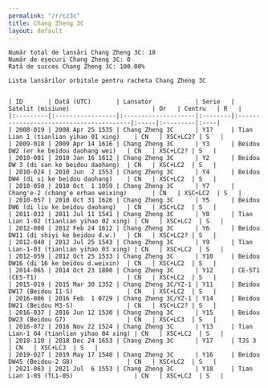 ```yaml
---
permalink: "/r/cz3c"
title: Chang Zheng 3C
layout: default
---
```


    Număr total de lansări Chang Zheng 3C: 18
    Număr de eșecuri Chang Zheng 3C: 0
    Rată de succes Chang Zheng 3C: 100.00%
    
    Lista lansărilor orbitale pentru racheta Chang Zheng 3C
    
    
    | ID       | Dată (UTC)       | Lansator            | Serie   | Satelit (misiune)                       | Or   | Centru   | R   |
    |:---------|:-----------------|:--------------------|:--------|:----------------------------------------|:-----|:---------|:----|
    | 2008-019 | 2008 Apr 25 1535 | Chang Zheng 3C      | Y1?     | Tian Lian 1 (tianlian yihao 01 xing)    | CN   | XSC+LC2? | S   |
    | 2009-018 | 2009 Apr 14 1616 | Chang Zheng 3C      | Y3      | Beidou DW2 (er ke beidou daohang wei)   | CN   | XSC+LC2? | S   |
    | 2010-001 | 2010 Jan 16 1612 | Chang Zheng 3C      | Y2      | Beidou DW 3 (di san ke beidou daohang)  | CN   | XSC+LC2  | S   |
    | 2010-024 | 2010 Jun  2 1553 | Chang Zheng 3C      | Y4      | Beidou DW4 (di si ke beidou daohang)    | CN   | XSC+LC2  | S   |
    | 2010-050 | 2010 Oct  1 1059 | Chang Zheng 3C      | Y7      | Chang'e-2 (chang'e erhao weixing)       | CN   | XSC+LC2  | S   |
    | 2010-057 | 2010 Oct 31 1626 | Chang Zheng 3C      | Y5      | Beidou DW6 (di liu ke beidou daohang)   | CN   | XSC+LC2  | S   |
    | 2011-032 | 2011 Jul 11 1541 | Chang Zheng 3C      | Y8      | Tian Lian 1-02 (tianlian yihao 02 xing) | CN   | XSC+LC2  | S   |
    | 2012-008 | 2012 Feb 24 1612 | Chang Zheng 3C      | Y6      | Beidou DW11 (di shiyi ke beidou d.w.)   | CN   | XSC+LC2? | S   |
    | 2012-040 | 2012 Jul 25 1543 | Chang Zheng 3C      | Y9      | Tian Lian-1-03 (tianlian yihao 03 xing) | CN   | XSC+LC2  | S   |
    | 2012-059 | 2012 Oct 25 1533 | Chang Zheng 3C      | Y10     | Beidou DW16 (di 16 ke beidou d.weixin)  | CN   | XSC+LC2  | S   |
    | 2014-065 | 2014 Oct 23 1800 | Chang Zheng 3C      | Y12     | CE-5T1 (CE5-T1)                         | CN   | XSC+LC2  | S   |
    | 2015-019 | 2015 Mar 30 1352 | Chang Zheng 3C/YZ-1 | Y11     | Beidou DW17 (Beidou I1-S)               | CN   | XSC+LC2  | S   |
    | 2016-006 | 2016 Feb  1 0729 | Chang Zheng 3C/YZ-1 | Y14     | Beidou DW21 (Beidou M3-S)               | CN   | XSC+LC2? | S   |
    | 2016-037 | 2016 Jun 12 1530 | Chang Zheng 3C      | Y15     | Beidou DW23 (Beidou G7)                 | CN   | XSC+LC3  | S   |
    | 2016-072 | 2016 Nov 22 1524 | Chang Zheng 3C      | Y13     | Tian Lian-1 04 (tianlian yihao 04 xing) | CN   | XSC+LC2  | S   |
    | 2018-110 | 2018 Dec 24 1653 | Chang Zheng 3C      | Y17     | TJS 3                                   | CN   | XSC+LC3  | S   |
    | 2019-027 | 2019 May 17 1548 | Chang Zheng 3C      | Y16     | Beidou DW45 (Beidou-2 G8)               | CN   | XSC+LC2  | S   |
    | 2021-063 | 2021 Jul  6 1553 | Chang Zheng 3C      | Y18     | Tian Lian 1-05 (TL1-05)                 | CN   | XSC+LC2  | S   |

